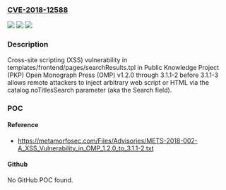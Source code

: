 ### [CVE-2018-12588](https://cve.mitre.org/cgi-bin/cvename.cgi?name=CVE-2018-12588)
![](https://img.shields.io/static/v1?label=Product&message=n%2Fa&color=blue)
![](https://img.shields.io/static/v1?label=Version&message=n%2Fa&color=blue)
![](https://img.shields.io/static/v1?label=Vulnerability&message=n%2Fa&color=brighgreen)

### Description

Cross-site scripting (XSS) vulnerability in templates/frontend/pages/searchResults.tpl in Public Knowledge Project (PKP) Open Monograph Press (OMP) v1.2.0 through 3.1.1-2 before 3.1.1-3 allows remote attackers to inject arbitrary web script or HTML via the catalog.noTitlesSearch parameter (aka the Search field).

### POC

#### Reference
- https://metamorfosec.com/Files/Advisories/METS-2018-002-A_XSS_Vulnerability_in_OMP_1.2.0_to_3.1.1-2.txt

#### Github
No GitHub POC found.

